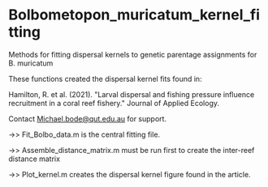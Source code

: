 # Bolbometopon_muricatum_kernel_fitting
Methods for fitting dispersal kernels to genetic parentage assignments for B. muricatum

These functions created the dispersal kernel fits found in:

Hamilton, R. et al. (2021). "Larval dispersal and fishing pressure influence recruitment in a coral reef fishery." Journal of Applied Ecology.

Contact Michael.bode@qut.edu.au for support.

->> Fit_Bolbo_data.m is the central fitting file.

->> Assemble_distance_matrix.m must be run first to create the inter-reef distance matrix
 
->> Plot_kernel.m creates the dispersal kernel figure found in the article.
